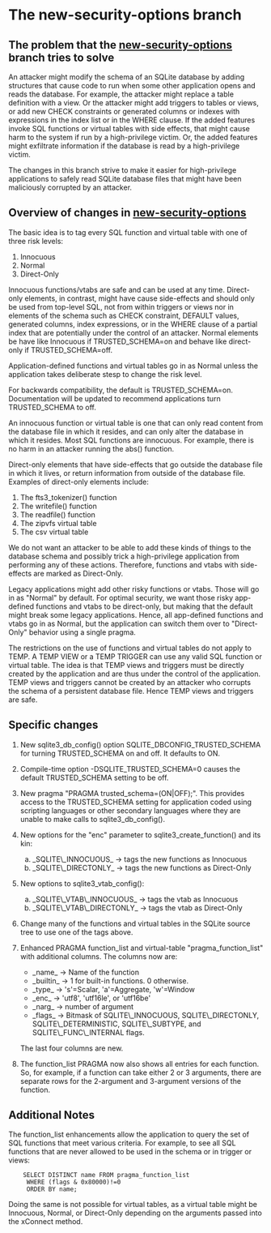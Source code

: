 # The new-security-options branch

## The problem that the [new-security-options](/timeline?r=new-security-options) branch tries to solve

An attacker might modify the schema of an SQLite database by adding
structures that cause code to run when some other application opens and
reads the database.  For example, the attacker might replace a table
definition with a view.  Or the attacker might add triggers to tables
or views, or add new CHECK constraints or generated columns or indexes
with expressions in the index list or in the WHERE clause.  If the
added features invoke SQL functions or virtual tables with side effects,
that might cause harm to the system if run by a high-privilege victim.
Or, the added features might exfiltrate information if the database is
read by a high-privilege victim.

The changes in this branch strive to make it easier for high-privilege
applications to safely read SQLite database files that might have been
maliciously corrupted by an attacker.

## Overview of changes in [new-security-options](/timeline?r=new-security-options)

The basic idea is to tag every SQL function and virtual table with one
of three risk levels:

  1.  Innocuous
  2.  Normal
  3.  Direct-Only

Innocuous functions/vtabs are safe and can be used at any time.
Direct-only elements, in contrast, might have cause side-effects and
should only be used from top-level SQL, not from within triggers or views nor
in elements of the schema such as CHECK constraint, DEFAULT values, 
generated columns, index expressions, or in the WHERE clause of a 
partial index that are potentially under the control of an attacker.
Normal elements be have like Innocuous if TRUSTED\_SCHEMA=on
and behave like direct-only if TRUSTED\_SCHEMA=off.

Application-defined functions and virtual tables go in as Normal unless
the application takes deliberate stesp to change the risk level.

For backwards compatibility, the default is TRUSTED\_SCHEMA=on.  Documentation
will be updated to recommend applications turn TRUSTED\_SCHEMA to off.

An innocuous function or virtual table is one that can only read content
from the database file in which it resides, and can only alter the database
in which it resides.  Most SQL functions are innocuous.  For example, there
is no harm in an attacker running the abs() function.

Direct-only elements that have side-effects that go outside the database file
in which it lives, or return information from outside of the database file.
Examples of direct-only elements include:

  1.  The fts3\_tokenizer() function
  2.  The writefile() function
  3.  The readfile() function
  4.  The zipvfs virtual table
  5.  The csv virtual table

We do not want an attacker to be able to add these kinds of things to
the database schema and possibly trick a high-privilege application 
from performing any of these actions.  Therefore, functions and vtabs
with side-effects are marked as Direct-Only.

Legacy applications might add other risky functions or vtabs.  Those will
go in as "Normal" by default.  For optimal security, we want those risky
app-defined functions and vtabs to be direct-only, but making that the
default might break some legacy applications.  Hence, all app-defined
functions and vtabs go in as Normal, but the application can switch them
over to "Direct-Only" behavior using a single pragma.

The restrictions on the use of functions and virtual tables do not apply
to TEMP.  A TEMP VIEW or a TEMP TRIGGER can use any valid SQL function
or virtual table.  The idea is that TEMP views and triggers must be
directly created by the application and are thus under the control of the
application.  TEMP views and triggers cannot be created by an attacker who
corrupts the schema of a persistent database file.  Hence TEMP views and
triggers are safe.

## Specific changes

  1.  New sqlite3\_db\_config() option SQLITE\_DBCONFIG\_TRUSTED\_SCHEMA for
      turning TRUSTED\_SCHEMA on and off.  It defaults to ON.

  2.  Compile-time option -DSQLITE\_TRUSTED\_SCHEMA=0 causes the default
      TRUSTED\_SCHEMA setting to be off.

  3.  New pragma "PRAGMA trusted\_schema=(ON\|OFF);".  This provides access
      to the TRUSTED_SCHEMA setting for application coded using scripting
      languages or other secondary languages where they are unable to make
      calls to sqlite3\_db\_config().

  4.  New options for the "enc" parameter to sqlite3\_create\_function() and
      its kin:
      <ol type="a">
      <li>  _SQLITE\_INNOCUOUS_  &rarr; tags the new functions as Innocuous
      <li>  _SQLITE\_DIRECTONLY_ &rarr; tags the new functions as Direct-Only
      </ol>

  5.  New options to sqlite3\_vtab\_config():
      <ol type="a">
      <li>  _SQLITE\_VTAB\_INNOCUOUS_   &rarr; tags the vtab as Innocuous
      <li>  _SQLITE\_VTAB\_DIRECTONLY_  &rarr; tags the vtab as Direct-Only
      </ol>

  6.  Change many of the functions and virtual tables in the SQLite source
      tree to use one of the tags above.

  7.  Enhanced PRAGMA function\_list and virtual-table "pragma\_function\_list"
      with additional columns.  The columns now are:
      <ul>
      <li> _name_      &rarr;  Name of the function
      <li> _builtin_   &rarr;  1 for built-in functions.  0 otherwise.
      <li> _type_      &rarr;  's'=Scalar, 'a'=Aggregate, 'w'=Window
      <li> _enc_       &rarr;  'utf8', 'utf16le', or 'utf16be'
      <li> _narg_      &rarr;  number of argument
      <li> _flags_     &rarr;  Bitmask of SQLITE\_INNOCUOUS, SQLITE\_DIRECTONLY,
                               SQLITE\_DETERMINISTIC, SQLITE\_SUBTYPE, and
                               SQLITE\_FUNC\_INTERNAL flags.
      </ul>
      <p>The last four columns are new.

  8.  The function\_list PRAGMA now also shows all entries for each function.
      So, for example, if a function can take either 2 or 3 arguments,
      there are separate rows for the 2-argument and 3-argument versions of
      the function.

## Additional Notes

The function_list enhancements allow the application to query the set
of SQL functions that meet various criteria.  For example, to see all
SQL functions that are never allowed to be used in the schema or in
trigger or views:

~~~
    SELECT DISTINCT name FROM pragma_function_list
     WHERE (flags & 0x80000)!=0
     ORDER BY name;
~~~

Doing the same is not possible for virtual tables, as a virtual table
might be Innocuous, Normal, or Direct-Only depending on the arguments
passed into the xConnect method.
